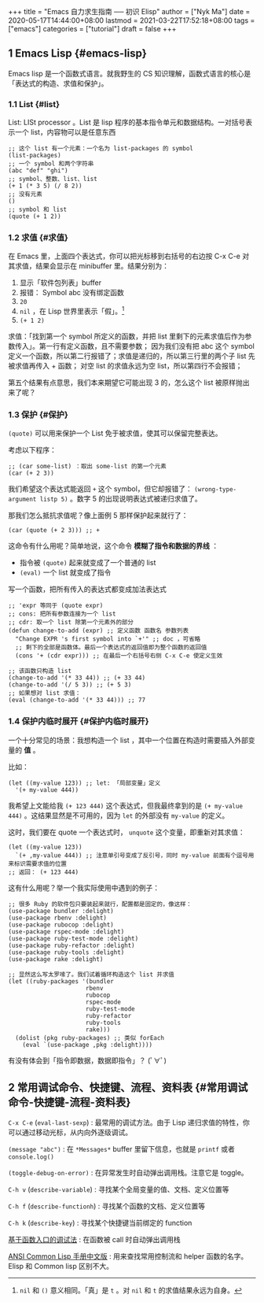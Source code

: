 +++
title = "Emacs 自力求生指南 ── 初识 Elisp"
author = ["Nyk Ma"]
date = 2020-05-17T14:44:00+08:00
lastmod = 2021-03-22T17:52:18+08:00
tags = ["emacs"]
categories = ["tutorial"]
draft = false
+++

## <span class="section-num">1</span> Emacs Lisp {#emacs-lisp}

Emacs lisp 是一个函数式语言。就我野生的 CS 知识理解，函数式语言的核心是「表达式的构造、求值和保护」。


### <span class="section-num">1.1</span> List {#list}

List: LISt processor 。List 是 lisp 程序的基本指令单元和数据结构。一对括号表示一个 list，内容物可以是任意东西

```elisp
;; 这个 list 有一个元素：一个名为 list-packages 的 symbol
(list-packages)
;; 一个 symbol 和两个字符串
(abc "def" "ghi")
;; symbol、整数、list、list
(+ 1 (* 3 5) (/ 8 2))
;; 没有元素
()
;; symbol 和 list
(quote (+ 1 2))
```


### <span class="section-num">1.2</span> 求值 {#求值}

在 Emacs 里，上面四个表达式，你可以把光标移到右括号的右边按 C-x C-e
对其求值，结果会显示在 minibuffer 里。结果分别为：

1.  显示「软件包列表」buffer
2.  报错： Symbol abc 没有绑定函数
3.  `20`
4.  `nil` ，在 Lisp 世界里表示「假」。[^fn:1]
5.  `(+ 1 2)`

求值：「找到第一个 symbol 所定义的函数，并把 list 里剩下的元素求值后作为参数传入」。第一行有定义函数，且不需要参数； 因为我们没有把
abc 这个 symbol 定义一个函数，所以第二行报错了；求值是递归的，所以第三行里的两个子 list 先被求值再传入 + 函数； 对空 list 的求值永远为空 list，所以第四行不会报错；

第五个结果有点意思，我们本来期望它可能出现 3 的，怎么这个 list 被原样抛出来了呢？


### <span class="section-num">1.3</span> 保护 {#保护}

`(quote)` 可以用来保护一个 List 免于被求值，使其可以保留完整表达。

考虑以下程序：

```elisp
;; (car some-list) ：取出 some-list 的第一个元素
(car (+ 2 3))
```

我们希望这个表达式能返回 `+` 这个 symbol，但它却报错了： `(wrong-type-argument listp 5)` 。数字 5 的出现说明表达式被递归求值了。

那我们怎么抵抗求值呢？像上面例 5 那样保护起来就行了：

```elisp
(car (quote (+ 2 3))) ;; +
```

这命令有什么用呢？简单地说，这个命令 **模糊了指令和数据的界线** ：

-   指令被 `(quote)` 起来就变成了一个普通的 list
-   `(eval)` 一个 list 就变成了指令

写一个函数，把所有传入的表达式都变成加法表达式

```elisp
;; 'expr 等同于 (quote expr)
;; cons: 把所有参数连接为一个 list
;; cdr: 取一个 list 除第一个元素外的部分
(defun change-to-add (expr) ;; 定义函数 函数名 参数列表
  "Change EXPR 's first symbol into `+'" ;; doc ，可省略
  ;; 剩下的全部是函数体。最后一个表达式的返回值即为整个函数的返回值
  (cons '+ (cdr expr))) ;; 在最后一个右括号右侧 C-x C-e 使定义生效

;; 该函数只构造 list
(change-to-add '(* 33 44)) ;; (+ 33 44)
(change-to-add '(/ 5 3)) ;; (+ 5 3)
;; 如果想对 list 求值：
(eval (change-to-add '(* 33 44))) ;; 77
```


### <span class="section-num">1.4</span> 保护内临时展开 {#保护内临时展开}

一个十分常见的场景：我想构造一个 list ，其中一个位置在构造时需要插入外部变量的 **值** 。

比如：

```elisp
(let ((my-value 123)) ;; let: 「局部变量」定义
  '(+ my-value 444))
```

我希望上文能给我 `(+ 123 444)` 这个表达式，但我最终拿到的是 `(+
    my-value 444)` 。这结果显然是不可用的，因为 `let` 的外部没有
`my-value` 的定义。

这时，我们要在 quote 一个表达式时， `unquote` 这个变量，即重新对其求值：

```elisp
(let ((my-value 123))
  `(+ ,my-value 444)) ;; 注意单引号变成了反引号，同时 my-value 前面有个逗号用来标识需要求值的位置
;; 返回： (+ 123 444)
```

这有什么用呢？举一个我实际使用中遇到的例子：

```elisp
;; 很多 Ruby 的软件包只要装起来就行，配置都是固定的，像这样：
(use-package bundler :delight)
(use-package rbenv :delight)
(use-package rubocop :delight)
(use-package rspec-mode :delight)
(use-package ruby-test-mode :delight)
(use-package ruby-refactor :delight)
(use-package ruby-tools :delight)
(use-package rake :delight)

;; 显然这么写太罗嗦了。我们试着循环构造这个 list 并求值
(let ((ruby-packages '(bundler
                      rbenv
                      rubocop
                      rspec-mode
                      ruby-test-mode
                      ruby-refactor
                      ruby-tools
                      rake)))
  (dolist (pkg ruby-packages) ;; 类似 forEach
    (eval `(use-package ,pkg :delight))))
```

有没有体会到「指令即数据，数据即指令」？ (ﾟ∀ﾟ)


## <span class="section-num">2</span> 常用调试命令、快捷键、流程、资料表 {#常用调试命令-快捷键-流程-资料表}

`C-x C-e` (`eval-last-sexp`)
: 最常用的调试方法。由于 Lisp 递归求值的特性，你可以通过移动光标，从内向外逐级调试。

`(message "abc")`
: 在 `*Messages*` buffer 里留下信息，也就是 `printf` 或者 `console.log()`

`(toggle-debug-on-error)`
: 在异常发生时自动弹出调用栈。注意它是 toggle。

`C-h v` (`describe-variable`)
: 寻找某个全局变量的值、文档、定义位置等

`C-h f` (`describe-functionh`)
: 寻找某个函数的文档、定义位置等

`C-h k` (`describe-key`)
: 寻找某个快捷键当前绑定的 function

[基于函数入口的调试法](https://emacs-china.org/t/emacs/11777)
: 在函数被 call 时自动弹出调用栈

[ANSI Common Lisp 手册中文版](https://acl.readthedocs.io/en/latest/zhCN/index.html)
: 用来查找常用控制流和 helper 函数的名字。Elisp 和 Common lisp 区别不大。

[^fn:1]: `nil` 和 `()` 意义相同。「真」是 `t` 。对 `nil` 和 `t` 的求值结果永远为自身。
